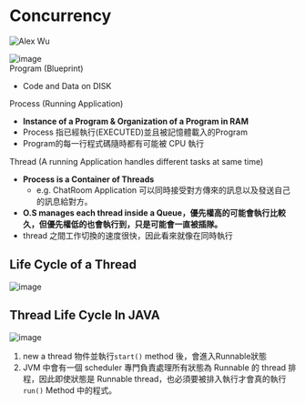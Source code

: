 # Concurrency

![Alex Wu](image.png)

![image](https://user-images.githubusercontent.com/68631186/126061245-14b919ac-68dd-47ca-a905-5ab1e9292805.png)    
Program (Blueprint)
- Code and Data on DISK

Process (Running Application)
- **Instance of a Program & Organization of a Program in RAM**
- Process 指已經執行(EXECUTED)並且被記憶體載入的Program  
- Program的每一行程式碼隨時都有可能被 CPU 執行

Thread (A running Application handles different tasks at same time)
- **Process is a Container of Threads**
  - e.g. ChatRoom Application 可以同時接受對方傳來的訊息以及發送自己的訊息給對方。
-  **O.S manages each thread inside a Queue，優先權高的可能會執行比較久，但優先權低的也會執行到，只是可能會一直被插隊。**
-  thread 之間工作切換的速度很快，因此看來就像在同時執行

## Life Cycle of a Thread

![image](https://user-images.githubusercontent.com/68631186/126061324-564dfd3f-6b8c-45b9-b4c3-788ec255ec20.png)  

## Thread Life Cycle In JAVA
![image](https://user-images.githubusercontent.com/68631186/126061335-f576d692-d39a-418d-ae27-ee9541410f62.png)  
1. new a thread 物件並執行`start()` method 後，會進入Runnable狀態
2. JVM 中會有一個 scheduler 專門負責處理所有狀態為 Runnable 的 thread 排程，因此即使狀態是 Runnable thread，也必須要被排入執行才會真的執行`run()` Method 中的程式。
 
 
